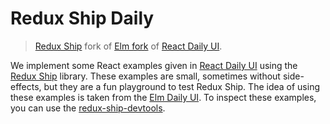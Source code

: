# Redux Ship Daily
> [Redux Ship](https://github.com/clarus/redux-ship) fork of [Elm fork](https://github.com/kalutheo/elm-daily-ui) of [React Daily UI](http://www.jackoliver.info/react-daily-ui/).

We implement some React examples given in [React Daily UI](http://www.jackoliver.info/react-daily-ui/) using the [Redux Ship](https://github.com/clarus/redux-ship) library. These examples are small, sometimes without side-effects, but they are a fun playground to test Redux Ship. The idea of using these examples is taken from the [Elm Daily UI](http://www.jackoliver.info/react-daily-ui/). To inspect these examples, you can use the [redux-ship-devtools](https://github.com/clarus/redux-ship-devtools).
